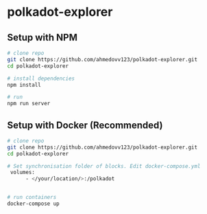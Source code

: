 # polkadot-explorer

## Setup with NPM
``` bash
# clone repo
git clone https://github.com/ahmedovv123/polkadot-explorer.git
cd polkadot-explorer

# install dependencies
npm install

# run
npm run server
```
## Setup with Docker (Recommended)
``` bash
# clone repo
git clone https://github.com/ahmedovv123/polkadot-explorer.git
cd polkadot-explorer

# Set synchronisation folder of blocks. Edit docker-compose.yml
 volumes:
      - </your/location/>:/polkadot


# run containers
docker-compose up
```
